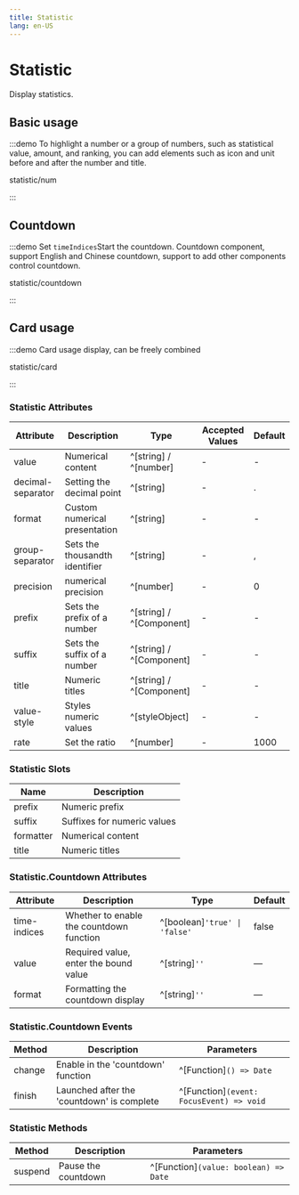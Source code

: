```yaml
---
title: Statistic
lang: en-US
---
```


# Statistic

Display statistics.

## Basic usage

:::demo To highlight a number or a group of numbers, such as statistical value, amount, and ranking, you can add elements such as icon and unit before and after the number and title.

statistic/num

:::

## Countdown

:::demo Set `timeIndices`Start the countdown. Countdown component, support English and Chinese countdown, support to add other components control countdown.

statistic/countdown

:::

## Card usage

:::demo Card usage display, can be freely combined

statistic/card

:::

### Statistic Attributes

| Attribute         | Description                    | Type                     | Accepted Values | Default |
| ----------------- | ------------------------------ | ------------------------ | --------------- | ------- |
| value             | Numerical content              | ^[string] / ^[number]    | -               | -       |
| decimal-separator | Setting the decimal point      | ^[string]                | -               | .       |
| format            | Custom numerical presentation  | ^[string]                | -               | -       |
| group-separator   | Sets the thousandth identifier | ^[string]                | -               | ,       |
| precision         | numerical precision            | ^[number]                | -               | 0       |
| prefix            | Sets the prefix of a number    | ^[string] / ^[Component] | -               | -       |
| suffix            | Sets the suffix of a number    | ^[string] / ^[Component] | -               | -       |
| title             | Numeric titles                 | ^[string] / ^[Component] | -               | -       |
| value-style       | Styles numeric values          | ^[styleObject]           | -               | -       |
| rate              | Set the ratio                  | ^[number]                | -               | 1000    |

### Statistic Slots

| Name      | Description                 |
| --------- | --------------------------- |
| prefix    | Numeric prefix              |
| suffix    | Suffixes for numeric values |
| formatter | Numerical content           |
| title     | Numeric titles              |

### Statistic.Countdown Attributes

| Attribute    | Description                              | Type                          | Default |
| ------------ | ---------------------------------------- | ----------------------------- | ------- |
| time-indices | Whether to enable the countdown function | ^[boolean]`'true' \| 'false'` | false   |
| value        | Required value, enter the bound value    | ^[string]`'' `                | —       |
| format       | Formatting the countdown display         | ^[string]`'' `                | —       |

### Statistic.Countdown Events

| Method | Description                                | Parameters                               |
| ------ | ------------------------------------------ | ---------------------------------------- |
| change | Enable in the 'countdown' function         | ^[Function]`() => Date`                  |
| finish | Launched after the 'countdown' is complete | ^[Function]`(event: FocusEvent) => void` |

### Statistic Methods

| Method  | Description         | Parameters                            |
| ------- | ------------------- | ------------------------------------- |
| suspend | Pause the countdown | ^[Function]`(value: boolean) => Date` |
